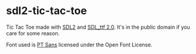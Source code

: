 # sdl2-tic-tac-toe
Tic Tac Toe made with [SDL2](https://www.libsdl.org/index.php) and [SDL_ttf 2.0](https://www.libsdl.org/projects/SDL_ttf/).
It's in the public domain if you care for some reason.

Font used is [PT Sans](https://fonts.google.com/specimen/PT+Sans) licensed under the Open Font License.